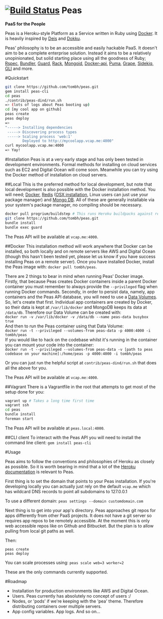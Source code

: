 [![Build Status](https://travis-ci.org/tombh/peas.svg?branch=master)](https://travis-ci.org/tombh/peas)
Peas
====
__PaaS for the People__

Peas is a Heroku-style Platform as a Service written in Ruby using [Docker](http://www.docker.io). It is heavily
inspired by [Deis](http://deis.io) and [Dokku](https://github.com/progrium/dokku).

Peas' philosophy is to be an accessible and easily hackable PaaS. It doesn't aim to be a complete
enterprise solution. Instead it aims to be a relatively unopinionated, but solid starting place using all the goodness
of Ruby;
[Rspec](http://rspec.info/),
[Bundler](http://bundler.io/),
[Guard](https://github.com/guard/guard),
[Rack](http://rack.github.io/),
[Mongoid](http://mongoid.org/en/mongoid/index.html),
[Docker-api](https://github.com/swipely/docker-api),
[Puma](http://puma.io/),
[Grape](http://intridea.github.io/grape/),
[Sidekiq](http://sidekiq.org/),
[GLI](http://davetron5000.github.io/gli/)
and more.

#Quickstart
```bash
git clone https://github.com/tombh/peas.git
gem install peas-cli
cd peas
./contrib/peas-dind/run.sh
=> (lots of logs about Peas booting up)
cd [my cool app on github]
peas create
peas deploy
=>
"-----> Installing dependencies
 -----> Discovering process types
 -----> Scaling process 'web:1'
        Deployed to http://mycoolapp.vcap.me:4000"
curl mycoolapp.vcap.me:4000
=> Yay!
```

#Installation
Peas is at a very early stage and has only been tested in development environments. Formal methods
for installing on cloud services such as EC2 and Digital Ocean will come soon. Meanwhile you can try
using the Docker method of installation on cloud servers.

##Local
This is the preferred method for local development, but note that local development is also possible
with the Docker installation method.
You will need;
[Docker](https://www.docker.io/gettingstarted/),
[Redis](http://redis.io/) ([OSX installation](http://jasdeep.ca/2012/05/installing-redis-on-mac-os-x/),
Linux users can just use your package manager) and [Mongo DB](http://docs.mongodb.org/manual/installation/).
All of these are generally installable via your system's package manager, no compiling should be necessary.
```bash
docker pull progrium/buildstep # This runs Heroku buildpacks against repos to create deployable app images
git clone https://github.com/tombh/peas.git
bundle install
bundle exec guard
```

The Peas API will be available at `vcap.me:4000`.

##Docker
This installation method will work anywhere that Docker can be installed, so both locally and on
remote servers like AWS and Digital Ocean (though this hasn't been tested yet, please let us know if
you have success installing Peas on a remote server).
Once you have installed Docker, install the Peas image with: `docker pull tombh/peas`.

There are 2 things to bear in mind when running Peas' Docker image. Firstly, that because Peas
creates Docker containers inside a parent Docker container you must remember to always
provide the `--privileged` flag when running Docker commands. Secondly, in order to persist data,
namely, app containers and the Peas API database, you will need to use
a [Data Volumes](http://docs.docker.io/use/working_with_volumes/). So, let's create that first.
Individual app containers are created by Docker, so their data is kept at `/var/lib/docker` and
MongoDB keeps its data at `/data/db`. Therefore our Data Volume can be created with:    
`docker run -v /var/lib/docker -v /data/db --name peas-data busybox true`    
And then to run the Peas container using that Data Volume:    
`docker run -t --privileged --volumes-from peas-data -p 4000:4000 -i tombh/peas`    
If you would like to hack on the codebase whilst it's running in the container you can mount your
code into the container:    
`docker run -t --privileged --volumes-from peas-data -v [path to peas codebase on your machine]:/home/peas -p 4000:4000 -i tombh/peas`

Or you can just run the helpful script at `contrib/peas-dind/run.sh` that does all the above for you.

The Peas API will be available at `vcap.me:4000`.

##Vagrant
There is a Vagrantfile in the root that attempts to get most of the setup done for you:
```bash
vagrant up # Takes a long time first time
vagrant ssh
cd peas
bundle install
foreman start
```

The Peas API will be available at `peas.local:4000`.

##CLI client
To interact with the Peas API you will need to install the command line client:
`gem install peas-cli`

#Usage

Peas aims to follow the conventions and philosophies of Heroku as closely as possible. So it is worth
bearing in mind that a lot of the [Heroku documentation](https://devcenter.heroku.com/) is relevant to Peas.

First thing is to set the domain that points to your Peas installation. If you're developing locally
you can actually just rely on the default `vcap.me` which has wildcard DNS records to point all subdomains
to 127.0.0.1

To use a different domain:
`peas settings --domain customdomain.com`

Next thing is to get into your app's directory. Peas approaches git repos for apps differently from 
other PaaS projects. It does not have a git server so requires app repos to be remotely accessible.
At the moment this is only web accessible repos like on Github and Bitbucket. But the plan is to allow 
pulling from local git paths as well.

Then:
```
peas create
peas deploy
```

You can scale processes using:
`peas scale web=3 worker=2`

These are the only commands currently supported.

#Roadmap
  * Installation for production environments like AWS and Digital Ocean.
  * Users. Peas currently has absolutely no concept of users :/
  * Nodes, or 'pods' if we're keeping with the 'pea' theme. Therefore distributing containers over multiple servers.
  * App config variables. App logs. And so on...
